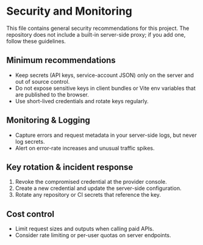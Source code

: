 # Security and Monitoring

This file contains general security recommendations for this project. The repository does not include a built-in server-side proxy; if you add one, follow these guidelines.

## Minimum recommendations

- Keep secrets (API keys, service-account JSON) only on the server and out of source control.
- Do not expose sensitive keys in client bundles or Vite env variables that are published to the browser.
- Use short-lived credentials and rotate keys regularly.

## Monitoring & Logging

- Capture errors and request metadata in your server-side logs, but never log secrets.
- Alert on error-rate increases and unusual traffic spikes.

## Key rotation & incident response

1. Revoke the compromised credential at the provider console.
2. Create a new credential and update the server-side configuration.
3. Rotate any repository or CI secrets that reference the key.

## Cost control

- Limit request sizes and outputs when calling paid APIs.
- Consider rate limiting or per-user quotas on server endpoints.
